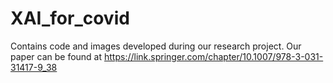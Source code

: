 # XAI_for_covid
Contains code and images developed during our research project. Our paper can be found at https://link.springer.com/chapter/10.1007/978-3-031-31417-9_38
